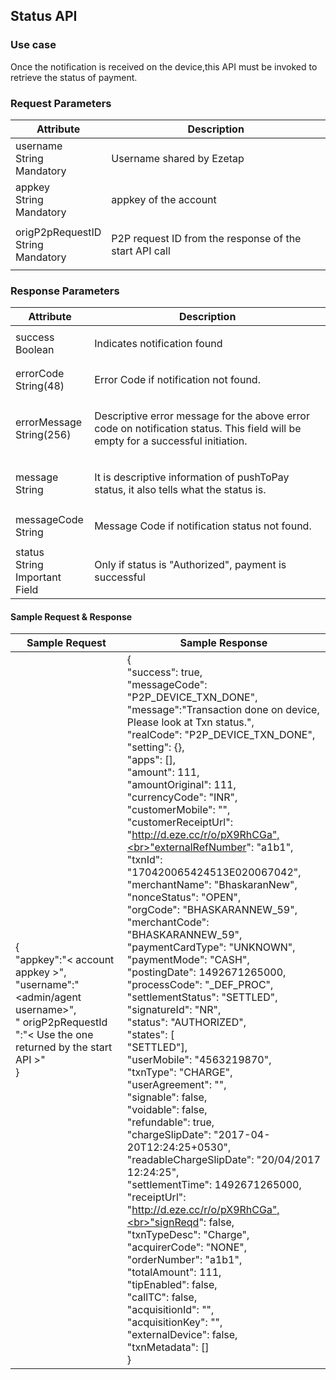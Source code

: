 ## Status API

<h3 class= "use">Use case</h3>

Once the notification is received on the device,this API must be invoked to retrieve the status of payment.

### Request Parameters

<table class = "params">
<thead class = "paramhead">
<tr><th class = "parameter">Attribute</th><th class = "Desc">Description</th></tr>
</thead>
<tbody>
<tr><td><div class = "att">username</div><div class = "dt" ><span>String</span></div><div class = "dt" ><span>Mandatory</span></div></td><td><div class = "descrip" ><p>Username shared by Ezetap</p></div></td></tr>
<tr><td><div class = "att">appkey</div><div class = "dt" ><span>String</span></div><div class = "dt" ><span>Mandatory</span></div></td><td><div class = "descrip" ><p>appkey of the account</p></div></td></tr>
<tr><td><div class = "att">origP2pRequestID</div><div class = "dt" ><span>String</span></div><div class = "dt" ><span>Mandatory</span></div></td><td><div class = "descrip" ><p>P2P request ID from the response of the start API call</p></div></td></tr>
</tbody>
</table>


### Response Parameters

<table class = "params">
<thead class = "paramhead">
<tr><th class = "parameter">Attribute</th><th class = "Desc">Description</th></tr>
</thead>
<tbody>
<tr><td><div class = "att">success</div><div class = "dt"><span>Boolean</span></div></td><td><div class = "descrip"><p>Indicates notification found</p></div></td></tr>
<tr><td><div class = "att">errorCode</div><div class = "dt"><span>String(48)</span></div></td><td><div class = "descrip"><p>Error Code if notification not found.</p></div></td></tr>
<tr><td><div class = "att">errorMessage</div><div class = "dt"><span>String(256)</span></div></td><td><div class = "descrip"><p>Descriptive error message for the above error code on notification status. This field will be empty for a successful initiation.</p></div></td></tr>
<tr><td><div class = "att">message</div><div class = "dt"><span>String</span></div></td><td><div class = "descrip"><p>It is descriptive information of pushToPay status, it also tells what the status is.</p></div></td></tr>
<tr><td><div class = "att">messageCode</div><div class = "dt"><span>String</span></div></td><td><div class = "descrip"><p>Message Code if notification status not found.</p></div></td></tr>
<tr><td><div class = "att">status</div><div class = "dt"><span>String</span></div><div class = "dt"><span>Important Field</span></div></td><td><div class = "descrip"><p>Only if status is "Authorized", payment is successful</p></div></td></tr>
</tbody>
</table>


#### Sample Request & Response

|Sample Request|Sample Response|
|-----|-----|
|{<br>"appkey":"< account appkey >",<br>"username":"<admin/agent username>",<br>" origP2pRequestId ":"< Use the one returned by the start API >" <br>}|{<br>"success": true,<br>"messageCode": "P2P_DEVICE_TXN_DONE",<br>"message":"Transaction done on device, Please look at Txn status.",<br>"realCode": "P2P_DEVICE_TXN_DONE",<br>"setting": {},<br>"apps": [],<br>"amount": 111,<br>"amountOriginal": 111,<br>"currencyCode": "INR",<br>"customerMobile": "",<br>"customerReceiptUrl": "http://d.eze.cc/r/o/pX9RhCGa",<br>"externalRefNumber": "a1b1",<br>"txnId": "170420065424513E020067042",<br>"merchantName": "BhaskaranNew",<br>"nonceStatus": "OPEN",<br>"orgCode": "BHASKARANNEW_59",<br>"merchantCode": "BHASKARANNEW_59",<br>"paymentCardType": "UNKNOWN",<br>"paymentMode": "CASH",<br>"postingDate": 1492671265000,<br>"processCode": "_DEF_PROC",<br>"settlementStatus": "SETTLED",<br>"signatureId": "NR",<br>"status": "AUTHORIZED",<br>"states": [<br>"SETTLED"],<br>"userMobile": "4563219870",<br>"txnType": "CHARGE",<br>"userAgreement": "",<br>"signable": false,<br>"voidable": false,<br>"refundable": true,<br>"chargeSlipDate": "2017-04-20T12:24:25+0530",<br>"readableChargeSlipDate": "20/04/2017 12:24:25",<br>"settlementTime": 1492671265000,<br>"receiptUrl": "http://d.eze.cc/r/o/pX9RhCGa",<br>"signReqd": false,<br>"txnTypeDesc": "Charge",<br>"acquirerCode": "NONE",<br>"orderNumber": "a1b1",<br>"totalAmount": 111,<br>"tipEnabled": false,<br>"callTC": false,<br>"acquisitionId": "",<br>"acquisitionKey": "",<br>"externalDevice": false,<br>"txnMetadata": []<br>}